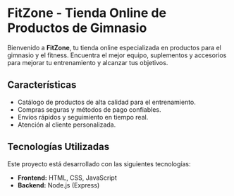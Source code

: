 # FitZone - Tienda Online de Productos de Gimnasio

Bienvenido a **FitZone**, tu tienda online especializada en productos para el gimnasio y el fitness. Encuentra el mejor equipo, suplementos y accesorios para mejorar tu entrenamiento y alcanzar tus objetivos.

## Características
- Catálogo de productos de alta calidad para el entrenamiento.
- Compras seguras y métodos de pago confiables.
- Envíos rápidos y seguimiento en tiempo real.
- Atención al cliente personalizada.

## Tecnologías Utilizadas
Este proyecto está desarrollado con las siguientes tecnologías:
- **Frontend:** HTML, CSS, JavaScript
- **Backend:** Node.js (Express)
